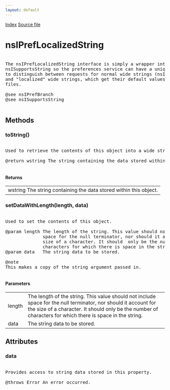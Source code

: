 ```yaml
---
layout: default
---
```

<div id='links'><a href="../index.html">Index</a>
<a href="http://dxr.mozilla.org/mozilla-central/source/modules/libpref/nsIPrefLocalizedString.idl">Source file</a>
</div>

# nsIPrefLocalizedString #
<pre>  
The nsIPrefLocalizedString interface is simply a wrapper interface for  
nsISupportsString so the preferences service can have a unique identifier  
to distinguish between requests for normal wide strings (nsISupportsString)  
and "localized" wide strings, which get their default values from properites  
files.  
  
@see nsIPrefBranch  
@see nsISupportsString  
  
</pre>
## Methods ##

### toString() ###
<pre>  
Used to retrieve the contents of this object into a wide string.  
  
@return wstring The string containing the data stored within this object.  
  
</pre>
#### Returns ####

<table>

<tr>
<td>wstring The string containing the data stored within this object.  
</td>
</tr>

</table>

### setDataWithLength(length, data) ###
<pre>  
Used to set the contents of this object.  
  
@param length The length of the string. This value should not include  
              space for the null terminator, nor should it account for the  
              size of a character. It should  only be the number of  
              characters for which there is space in the string.  
@param data   The string data to be stored.  
  
@note  
This makes a copy of the string argument passed in.  
  
</pre>
#### Parameters ####

<table>

<tr>
<td>length</td>
<td>The length of the string. This value should not include  
              space for the null terminator, nor should it account for the  
              size of a character. It should  only be the number of  
              characters for which there is space in the string.  
</td>
</tr>

<tr>
<td>data</td>
<td>The string data to be stored.  
</td>
</tr>

</table>

## Attributes ##

### data ###
<pre>  
Provides access to string data stored in this property.  
  
@throws Error An error occurred.  
  
</pre>